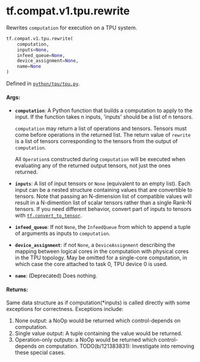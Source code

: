 <div itemscope itemtype="http://developers.google.com/ReferenceObject">
<meta itemprop="name" content="tf.compat.v1.tpu.rewrite" />
<meta itemprop="path" content="Stable" />
</div>

# tf.compat.v1.tpu.rewrite

Rewrites `computation` for execution on a TPU system.

``` python
tf.compat.v1.tpu.rewrite(
    computation,
    inputs=None,
    infeed_queue=None,
    device_assignment=None,
    name=None
)
```



Defined in [`python/tpu/tpu.py`](/code/stable/tensorflow/python/tpu/tpu.py).

<!-- Placeholder for "Used in" -->


#### Args:


* <b>`computation`</b>: A Python function that builds a computation to apply to the
  input. If the function takes n inputs, 'inputs' should be a list of n
  tensors.

  `computation` may return a list of operations and tensors. Tensors must
  come before operations in the returned list.  The return value of
  `rewrite` is a list of tensors corresponding to the tensors from the
  output of `computation`.

  All `Operation`s constructed during `computation` will be executed when
  evaluating any of the returned output tensors, not just the ones returned.
* <b>`inputs`</b>: A list of input tensors or `None` (equivalent to an empty list).
  Each input can be a nested structure containing values that are
  convertible to tensors. Note that passing an N-dimension list of
  compatible values will result in a N-dimention list of scalar tensors
  rather than a single Rank-N tensors. If you need different behavior,
  convert part of inputs to tensors with <a href="../../../../tf/convert_to_tensor.md"><code>tf.convert_to_tensor</code></a>.
* <b>`infeed_queue`</b>: If not `None`, the `InfeedQueue` from which to append a tuple
  of arguments as inputs to `computation`.
* <b>`device_assignment`</b>: if not `None`, a `DeviceAssignment` describing the
  mapping between logical cores in the computation with physical cores in
  the TPU topology. May be omitted for a single-core computation, in which
  case the core attached to task 0, TPU device 0 is used.
* <b>`name`</b>: (Deprecated) Does nothing.

#### Returns:

Same data structure as if computation(*inputs) is called directly with some
exceptions for correctness. Exceptions include:
  1) None output: a NoOp would be returned which control-depends on
     computation.
  2) Single value output: A tuple containing the value would be returned.
  3) Operation-only outputs: a NoOp would be returned which
     control-depends on computation.
  TODO(b/121383831): Investigate into removing these special cases.
